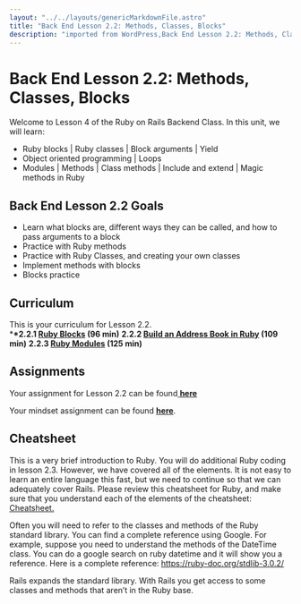 ```yaml
---
layout: "../../layouts/genericMarkdownFile.astro"
title: "Back End Lesson 2.2: Methods, Classes, Blocks"
description: "imported from WordPress,Back End Lesson 2.2: Methods, Classes, Blocks"
---
```


# Back End Lesson 2.2: Methods, Classes, Blocks

Welcome to Lesson 4 of the Ruby on Rails Backend Class. In this unit, we will learn:

- Ruby blocks | Ruby classes | Block arguments | Yield
- Object oriented programming | Loops
- Modules | Methods | Class methods | Include and extend | Magic methods in Ruby

## Back End Lesson 2.2 Goals

- Learn what blocks are, different ways they can be called, and how to pass arguments to a block
- Practice with Ruby methods
- Practice with Ruby Classes, and creating your own classes
- Implement methods with blocks
- Blocks practice

## Curriculum

This is your curriculum for Lesson 2.2.  
\***\*2.2.1 [Ruby Blocks](https://teamtreehouse.com/library/ruby-blocks) (96 min)**
**2.2.2 [Build an Address Book in Ruby](https://teamtreehouse.com/library/build-an-address-book-in-ruby) (109 min)**
**2.2.3 [Ruby Modules](https://teamtreehouse.com/library/ruby-modules) (125 min)**

## Assignments

Your assignment for Lesson 2.2 can be found[ ](https://classroom.github.com/a/TEnB9osU)[**here**](https://github.com/Code-the-Dream-School/Backend-ruby-methods)

Your mindset assignment can be found **[here](https://learn.codethedream.org/mindset-curriculum-comfort-with-the-unknown/)**.

## Cheatsheet

This is a very brief introduction to Ruby. You will do additional Ruby coding in lesson 2.3\. However, we have covered all of the elements. It is not easy to learn an entire language this fast, but we need to continue so that we can adequately cover Rails. Please review this cheatsheet for Ruby, and make sure that you understand each of the elements of the cheatsheet: [Cheatsheet.](https://github.com/ThibaultJanBeyer/cheatsheets/blob/master/Ruby-Cheatsheet.md)

Often you will need to refer to the classes and methods of the Ruby standard library. You can find a complete reference using Google. For example, suppose you need to understand the methods of the DateTime class. You can do a google search on ruby datetime and it will show you a reference. Here is a complete reference: <https://ruby-doc.org/stdlib-3.0.2/>

Rails expands the standard library. With Rails you get access to some classes and methods that aren’t in the Ruby base.
